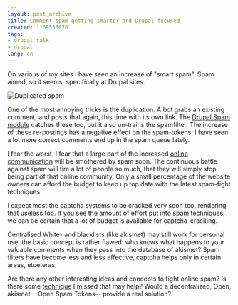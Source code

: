 ```yaml
---
layout: post_archive
title: Comment spam getting smarter and Drupal-focused
created: 1169553076
tags:
- drupal talk
- drupal
lang: en
---
```

On various of my sites I have seen an increase of "smart spam". Spam aimed, so it seems, specifically at Drupal sites. 

![Duplicated spam](/sites/webschuur.com/files/spam_being_smart.png)

One of the most annoying tricks is the duplication. A bot grabs an existing comment, and posts that again, this time with its own link. 
The <a href="http://kerneltrap.org/jeremy/drupal/spam/">Drupal Spam module</a> catches these too, but it also un-trains the spamfilter. The increase of these re-postings has a negative effect on the spam-tokens: I have seen a lot more correct comments end up in the spam queue lately. 

I fear the worst. I fear that a large part of the increased [online communication](/publications/blogs/2007-01-11-how_to_make_drupal_blogs_more_conversational) will be smothered by spam soon. The continuous battle against spam will tire a lot of people so much, that they will simply stop being part of that online community. Only a small percentage of the website owners can afford the budget to keep up top date with the latest spam-fight techniques.

I expect most the captcha systems to be cracked very soon too, rendering that useless too. If you see the amount of effort put into spam techniques, we can be certain that a lot of budget is available for captcha-cracking.

Centralised White- and blacklists (like akismet) may still work for personal use, the basic concept is rather flawed: who knows what happens to your valuable comments when they pass into the database of akismet? Spam filters have become less and less effective, captcha helps only in certain areas, etceteras. 

Are there any other interesting ideas and concepts to fight online spam? Is there some <a href="http://en.wikipedia.org/wiki/Death_squad">technique</a> I missed that may help? Would a decentralized, Open, akismet --Open Spam Tokens-- provide a real solution?
